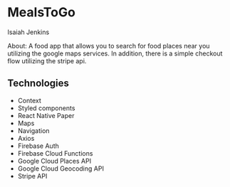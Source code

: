 # MealsToGo

Isaiah Jenkins

About: A food app that allows you to search for food places near you utilizing the google maps services. In addition, there is a simple checkout flow utilizing the stripe api.

## Technologies

- Context
- Styled components
- React Native Paper
- Maps
- Navigation
- Axios
- Firebase Auth
- Firebase Cloud Functions
- Google Cloud Places API
- Google Cloud Geocoding API
- Stripe API
